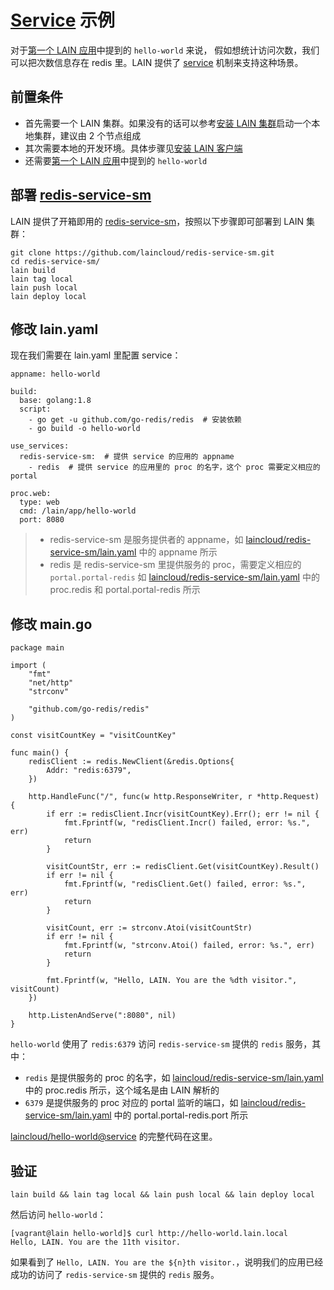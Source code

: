 # [Service](../usermanual/service.html) 示例

对于[第一个 LAIN 应用](first-lain-app.html)中提到的 `hello-world` 来说，
假如想统计访问次数，我们可以把次数信息存在 redis 里。LAIN 提供了 [service](../usermanual/service.html)
机制来支持这种场景。

## 前置条件

- 首先需要一个 LAIN 集群。如果没有的话可以参考[安装 LAIN 集群](../install/cluster.html)启动一个本地集群，建议由 2 个节点组成
- 其次需要本地的开发环境。具体步骤见[安装 LAIN 客户端](../install/lain-client.html)
- 还需要[第一个 LAIN 应用](first-lain-app.html)中提到的 `hello-world`

## 部署 [redis-service-sm](../outofbox/redis-service-sm.html)

LAIN 提供了开箱即用的 [redis-service-sm](../outofbox/redis-service-sm.html)，按照以下步骤即可部署到 LAIN
集群：

```
git clone https://github.com/laincloud/redis-service-sm.git
cd redis-service-sm/
lain build
lain tag local
lain push local
lain deploy local
```

## 修改 lain.yaml

现在我们需要在 lain.yaml 里配置 service：

```
appname: hello-world

build:
  base: golang:1.8
  script:
    - go get -u github.com/go-redis/redis  # 安装依赖
    - go build -o hello-world
    
use_services:
  redis-service-sm:  # 提供 service 的应用的 appname
    - redis  # 提供 service 的应用里的 proc 的名字，这个 proc 需要定义相应的 portal

proc.web:
  type: web
  cmd: /lain/app/hello-world
  port: 8080
```

> - redis-service-sm 是服务提供者的 appname，如
>   [laincloud/redis-service-sm/lain.yaml](https://github.com/laincloud/redis-service-sm/blob/master/lain.yaml)
>   中的 appname 所示
> - redis 是 redis-service-sm 里提供服务的 proc，需要定义相应的 `portal.portal-redis`
>   如 [laincloud/redis-service-sm/lain.yaml](https://github.com/laincloud/redis-service-sm/blob/master/lain.yaml)
>   中的 proc.redis 和 portal.portal-redis 所示

## 修改 main.go

```
package main

import (
	"fmt"
	"net/http"
	"strconv"

	"github.com/go-redis/redis"
)

const visitCountKey = "visitCountKey"

func main() {
	redisClient := redis.NewClient(&redis.Options{
		Addr: "redis:6379",
	})

	http.HandleFunc("/", func(w http.ResponseWriter, r *http.Request) {
		if err := redisClient.Incr(visitCountKey).Err(); err != nil {
			fmt.Fprintf(w, "redisClient.Incr() failed, error: %s.", err)
			return
		}

		visitCountStr, err := redisClient.Get(visitCountKey).Result()
		if err != nil {
			fmt.Fprintf(w, "redisClient.Get() failed, error: %s.", err)
			return
		}

		visitCount, err := strconv.Atoi(visitCountStr)
		if err != nil {
			fmt.Fprintf(w, "strconv.Atoi() failed, error: %s.", err)
			return
		}

		fmt.Fprintf(w, "Hello, LAIN. You are the %dth visitor.", visitCount)
	})

	http.ListenAndServe(":8080", nil)
}
```

`hello-world` 使用了 `redis:6379` 访问 `redis-service-sm` 提供的 `redis` 服务，其中：
- `redis` 是提供服务的 proc 的名字，如
  [laincloud/redis-service-sm/lain.yaml](https://github.com/laincloud/redis-service-sm/blob/master/lain.yaml)
  中的 proc.redis 所示，这个域名是由 LAIN 解析的
- `6379` 是提供服务的 proc 对应的 portal 监听的端口，如
  [laincloud/redis-service-sm/lain.yaml](https://github.com/laincloud/redis-service-sm/blob/master/lain.yaml)
  中的 portal.portal-redis.port 所示

[laincloud/hello-world@service](https://github.com/laincloud/hello-world/tree/service) 的完整代码在这里。

## 验证

`lain build && lain tag local && lain push local && lain deploy local`

然后访问 `hello-world`：

```
[vagrant@lain hello-world]$ curl http://hello-world.lain.local
Hello, LAIN. You are the 11th visitor.
```

如果看到了 `Hello, LAIN. You are the ${n}th visitor.`，说明我们的应用已经成功的访问了
`redis-service-sm` 提供的 `redis` 服务。
